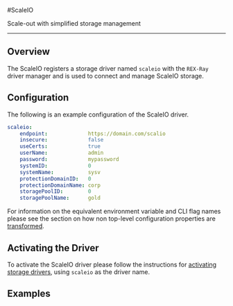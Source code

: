 #ScaleIO

Scale-out with simplified storage management

---

## Overview
The ScaleIO registers a storage driver named `scaleio` with the `REX-Ray`
driver manager and is used to connect and manage ScaleIO storage.

## Configuration
The following is an example configuration of the ScaleIO driver.

```yaml
scaleio:
    endpoint:             https://domain.com/scalio
    insecure:             false
    useCerts:             true
    userName:             admin
    password:             mypassword
    systemID:             0
    systemName:           sysv
    protectionDomainID:   0
    protectionDomainName: corp
    storagePoolID:        0
    storagePoolName:      gold
```

For information on the equivalent environment variable and CLI flag names
please see the section on how non top-level configuration properties are
[transformed](./config/#all-other-properties).

## Activating the Driver
To activate the ScaleIO driver please follow the instructions for
[activating storage drivers](/user-guide/config#activating-storage-drivers),
using `scaleio` as the driver name.

## Examples
